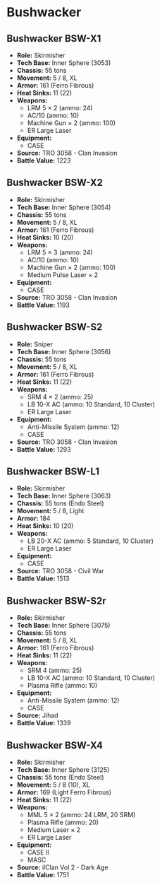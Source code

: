 # Bushwacker
## Bushwacker BSW-X1
- **Role:** Skirmisher
- **Tech Base:** Inner Sphere (3053)
- **Chassis:** 55 tons
- **Movement:** 5 / 8, XL
- **Armor:** 161 (Ferro Fibrous)
- **Heat Sinks:** 11 (22)
- **Weapons:**
  - LRM 5 × 2 (ammo: 24)
  - AC/10 (ammo: 10)
  - Machine Gun × 2 (ammo: 100)
  - ER Large Laser
- **Equipment:**
  - CASE
- **Source:** TRO 3058 - Clan Invasion
- **Battle Value:** 1223

## Bushwacker BSW-X2
- **Role:** Skirmisher
- **Tech Base:** Inner Sphere (3054)
- **Chassis:** 55 tons
- **Movement:** 5 / 8, XL
- **Armor:** 161 (Ferro Fibrous)
- **Heat Sinks:** 10 (20)
- **Weapons:**
  - LRM 5 × 3 (ammo: 24)
  - AC/10 (ammo: 10)
  - Machine Gun × 2 (ammo: 100)
  - Medium Pulse Laser × 2
- **Equipment:**
  - CASE
- **Source:** TRO 3058 - Clan Invasion
- **Battle Value:** 1193

## Bushwacker BSW-S2
- **Role:** Sniper
- **Tech Base:** Inner Sphere (3056)
- **Chassis:** 55 tons
- **Movement:** 5 / 8, XL
- **Armor:** 161 (Ferro Fibrous)
- **Heat Sinks:** 11 (22)
- **Weapons:**
  - SRM 4 × 2 (ammo: 25)
  - LB 10-X AC (ammo: 10 Standard, 10 Cluster)
  - ER Large Laser
- **Equipment:**
  - Anti-Missile System (ammo: 12)
  - CASE
- **Source:** TRO 3058 - Clan Invasion
- **Battle Value:** 1293

## Bushwacker BSW-L1
- **Role:** Skirmisher
- **Tech Base:** Inner Sphere (3063)
- **Chassis:** 55 tons (Endo Steel)
- **Movement:** 5 / 8, Light
- **Armor:** 184
- **Heat Sinks:** 10 (20)
- **Weapons:**
  - LB 20-X AC (ammo: 5 Standard, 10 Cluster)
  - ER Large Laser
- **Equipment:**
  - CASE
- **Source:** TRO 3058 - Civil War
- **Battle Value:** 1513

## Bushwacker BSW-S2r
- **Role:** Skirmisher
- **Tech Base:** Inner Sphere (3075)
- **Chassis:** 55 tons
- **Movement:** 5 / 8, XL
- **Armor:** 161 (Ferro Fibrous)
- **Heat Sinks:** 11 (22)
- **Weapons:**
  - SRM 4 (ammo: 25)
  - LB 10-X AC (ammo: 10 Standard, 10 Cluster)
  - Plasma Rifle (ammo: 10)
- **Equipment:**
  - Anti-Missile System (ammo: 12)
  - CASE
- **Source:** Jihad
- **Battle Value:** 1339

## Bushwacker BSW-X4
- **Role:** Skirmisher
- **Tech Base:** Inner Sphere (3125)
- **Chassis:** 55 tons (Endo Steel)
- **Movement:** 5 / 8 (10), XL
- **Armor:** 169 (Light Ferro Fibrous)
- **Heat Sinks:** 11 (22)
- **Weapons:**
  - MML 5 × 2 (ammo: 24 LRM, 20 SRM)
  - Plasma Rifle (ammo: 20)
  - Medium Laser × 2
  - ER Large Laser
- **Equipment:**
  - CASE II
  - MASC
- **Source:** ilClan Vol 2 - Dark Age
- **Battle Value:** 1751

